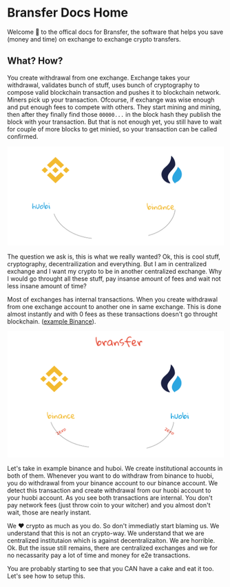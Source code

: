 # Bransfer Docs Home

Welcome 👋 to the offical docs for Bransfer, the software that helps you save (money and time) on exchange to exchange crypto transfers.

## What? How?

You create withdrawal from one exchange. Exchange takes your withdrawal, validates bunch of stuff, uses bunch of cryptography to compose valid blockchain transaction and pushes it to blockchain network. Miners pick up your transaction. Ofcourse, if exchange was wise enough and put enough fees to compete with others. They start mining and mining, then after they finally find those `00000...` in the block hash they publish the block with your transaction. But that is not enough yet, you still have to wait for couple of more blocks to get minied, so your transaction can be called confirmed. 

![Standard withdrawal](/assets/standard_withdrawal.png)

The question we ask is, this is what we really wanted? Ok, this is cool stuff, cryptography, decentrailization and everything. But I am in centralized exchange and I want my crypto to be in another centralized exchange. Why I would go throught all these stuff, pay insanse amount of fees and wait not less insane amount of time?

Most of exchanges has internal transactions. When you create withdrawal from one exchange account to another one in same exchange. This is done almost instantly and with 0 fees as these transactions doesn't go throught blockchain. ([example Binance](https://www.binance.com/en/support/articles/360037037312-How-to-Make-Internal-Transfer-within-Binance)). 

![Bransfer withdrawal](/assets/bransfer_withdrawal.png)

Let's take in example binance and huboi. We create institutional accounts in both of them. Whenever you want to do withdraw from binance to huobi, you do withdrawal from your binance account to our binance account. We detect this transaction and create withdrawal from our huobi account to your huobi account. As you see both transactions are internal. You don't pay network fees (just throw coin to your witcher) and you almost don't wait, those are nearly instant.

We ❤️ crypto as much as you do. So don't immediatly start blaming us. We understand that this is not an crypto-way. We understand that we are centralized institutaion which is against decentralizaiton. We are horrible. Ok. But the issue still remains, there are centralized exchanges and we for no necassarity pay a lot of time and money for e2e transactions.

You are probably starting to see that you CAN have a cake and eat it too. Let's see how to setup this.
